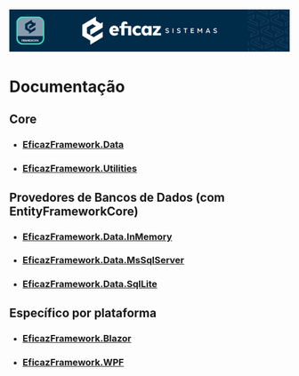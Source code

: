 # <p align="center"> ![EficazFramework](../../Assets/GitHub-HeaderReadme.png)
# Documentação
## Core
 - ### [EficazFramework.Data](Data/EficazFrameworkData.md)
 - ### [EficazFramework.Utilities](Utilities/EficazFrameworkUtilities.md)
 
## Provedores de Bancos de Dados (com EntityFrameworkCore)
 - ### [EficazFramework.Data.InMemory](Data-Providers/InMemory/EficazFrameworkInMemoryDataProvider.md)
 - ### [EficazFramework.Data.MsSqlServer](Data-Providers/MsSqlServer/EficazFrameworkMsSqlServerDataProvider.md)
 - ### [EficazFramework.Data.SqlLite](Data-Providers/SqlLite/EficazFrameworkSqlLiteDataProvider.md)
 
## Específico por plataforma
 - ### [EficazFramework.Blazor](Web-Blazor/EficazFrameworkBlazor.md)
 - ### [EficazFramework.WPF](Desktop-WPF/EficazFrameworkWPF.md)
